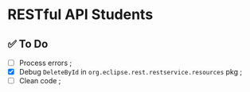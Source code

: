 # RESTful API Students

## :white_check_mark: To Do

- [ ] Process errors ;
- [x] Debug `DeleteById` in `org.eclipse.rest.restservice.resources` pkg ;
- [ ] Clean code ;
